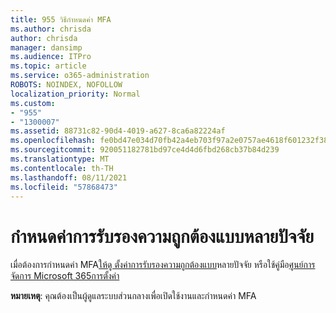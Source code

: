 ```yaml
---
title: 955 วิธีกําหนดค่า MFA
ms.author: chrisda
author: chrisda
manager: dansimp
ms.audience: ITPro
ms.topic: article
ms.service: o365-administration
ROBOTS: NOINDEX, NOFOLLOW
localization_priority: Normal
ms.custom:
- "955"
- "1300007"
ms.assetid: 88731c82-90d4-4019-a627-8ca6a82224af
ms.openlocfilehash: fe0bd47e034d70fb42a4eb703f97a2e0757ae4618f601232f385346954389f86
ms.sourcegitcommit: 920051182781bd97ce4d4d6fbd268cb37b84d239
ms.translationtype: MT
ms.contentlocale: th-TH
ms.lasthandoff: 08/11/2021
ms.locfileid: "57868473"
---
```

# <a name="configure-multifactor-authentication"></a>กําหนดค่าการรับรองความถูกต้องแบบหลายปัจจัย

เมื่อต้องการกําหนดค่า MFA[ให้ดู ตั้งค่าการรับรองความถูกต้องแบบ](https://docs.microsoft.com/microsoft-365/admin/security-and-compliance/set-up-multi-factor-authentication)หลายปัจจัย หรือใช้คู่มือ[ศูนย์การจัดการ Microsoft 365การตั้งค่า](https://admin.microsoft.com/AdminPortal/Home?ref=/modernonboarding/mfasetupguide)

**หมายเหตุ**: คุณต้องเป็นผู้ดูแลระบบส่วนกลางเพื่อเปิดใช้งานและกําหนดค่า MFA
